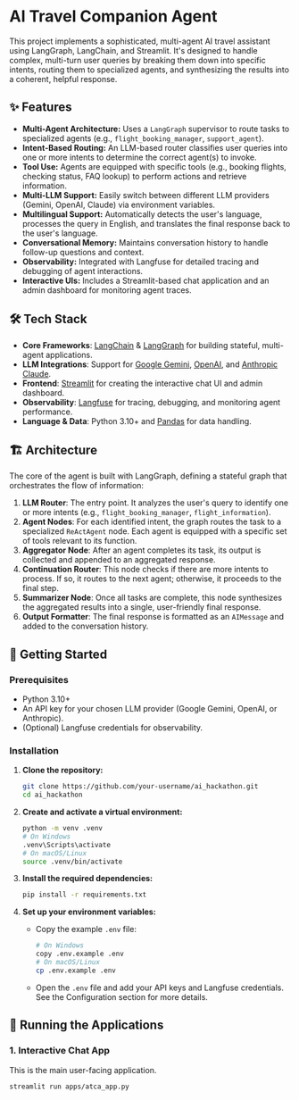 # AI Travel Companion Agent

This project implements a sophisticated, multi-agent AI travel assistant using LangGraph, LangChain, and Streamlit. It's designed to handle complex, multi-turn user queries by breaking them down into specific intents, routing them to specialized agents, and synthesizing the results into a coherent, helpful response.

## ✨ Features

-   **Multi-Agent Architecture:** Uses a `LangGraph` supervisor to route tasks to specialized agents (e.g., `flight_booking_manager`, `support_agent`).
-   **Intent-Based Routing:** An LLM-based router classifies user queries into one or more intents to determine the correct agent(s) to invoke.
-   **Tool Use:** Agents are equipped with specific tools (e.g., booking flights, checking status, FAQ lookup) to perform actions and retrieve information.
-   **Multi-LLM Support:** Easily switch between different LLM providers (Gemini, OpenAI, Claude) via environment variables.
-   **Multilingual Support:** Automatically detects the user's language, processes the query in English, and translates the final response back to the user's language.
-   **Conversational Memory:** Maintains conversation history to handle follow-up questions and context.
-   **Observability:** Integrated with Langfuse for detailed tracing and debugging of agent interactions.
-   **Interactive UIs:** Includes a Streamlit-based chat application and an admin dashboard for monitoring agent traces.

## 🛠️ Tech Stack

-   **Core Frameworks**: [LangChain](https://www.langchain.com/) & [LangGraph](https://langchain-ai.github.io/langgraph/) for building stateful, multi-agent applications.
-   **LLM Integrations**: Support for [Google Gemini](https://ai.google.dev/), [OpenAI](https://openai.com/), and [Anthropic Claude](https://www.anthropic.com/).
-   **Frontend**: [Streamlit](https://streamlit.io/) for creating the interactive chat UI and admin dashboard.
-   **Observability**: [Langfuse](https://langfuse.com/) for tracing, debugging, and monitoring agent performance.
-   **Language & Data**: Python 3.10+ and [Pandas](https://pandas.pydata.org/) for data handling.

## 🏗️ Architecture

The core of the agent is built with LangGraph, defining a stateful graph that orchestrates the flow of information:

1.  **LLM Router**: The entry point. It analyzes the user's query to identify one or more intents (e.g., `flight_booking_manager`, `flight_information`).
2.  **Agent Nodes**: For each identified intent, the graph routes the task to a specialized `ReActAgent` node. Each agent is equipped with a specific set of tools relevant to its function.
3.  **Aggregator Node**: After an agent completes its task, its output is collected and appended to an aggregated response.
4.  **Continuation Router**: This node checks if there are more intents to process. If so, it routes to the next agent; otherwise, it proceeds to the final step.
5.  **Summarizer Node**: Once all tasks are complete, this node synthesizes the aggregated results into a single, user-friendly final response.
6.  **Output Formatter**: The final response is formatted as an `AIMessage` and added to the conversation history.

## 🚀 Getting Started

### Prerequisites
-   Python 3.10+
-   An API key for your chosen LLM provider (Google Gemini, OpenAI, or Anthropic).
-   (Optional) Langfuse credentials for observability.

### Installation

1.  **Clone the repository:**
    ```bash
    git clone https://github.com/your-username/ai_hackathon.git
    cd ai_hackathon
    ```

2.  **Create and activate a virtual environment:**
    ```bash
    python -m venv .venv
    # On Windows
    .venv\Scripts\activate
    # On macOS/Linux
    source .venv/bin/activate
    ```

3.  **Install the required dependencies:**
    ```bash
    pip install -r requirements.txt
    ```

4.  **Set up your environment variables:**
    -   Copy the example `.env` file:
        ```bash
        # On Windows
        copy .env.example .env
        # On macOS/Linux
        cp .env.example .env
        ```
    -   Open the `.env` file and add your API keys and Langfuse credentials. See the Configuration section for more details.

## 🏃 Running the Applications

### 1. Interactive Chat App

This is the main user-facing application.

```bash
streamlit run apps/atca_app.py
